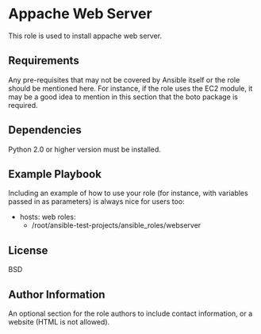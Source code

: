 Appache Web Server
==================

This role is used to install appache web server.

Requirements
------------

Any pre-requisites that may not be covered by Ansible itself or the role should be mentioned here. For instance, if the role uses the EC2 module, it may be a good idea to mention in this section that the boto package is required.


Dependencies
------------
Python 2.0 or higher version must be installed.

Example Playbook
----------------

Including an example of how to use your role (for instance, with variables passed in as parameters) is always nice for users too:

  - hosts: web
    roles:
      - /root/ansible-test-projects/ansible_roles/webserver

License
-------

BSD

Author Information
------------------

An optional section for the role authors to include contact information, or a website (HTML is not allowed).
